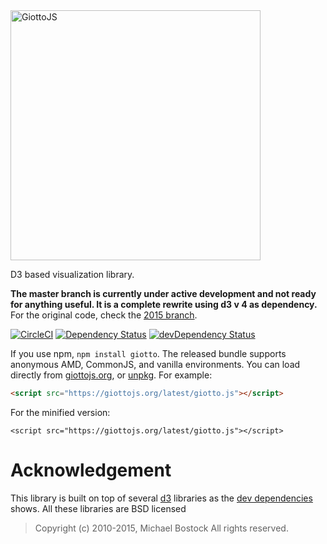 <a href="http://giottojs.org">
<img src="https://giottojs.org/giotto-banner.svg" width="400px" alt="GiottoJS">
</a>

D3 based visualization library.

**The master branch is currently under active development and not ready for anything useful. It is a complete rewrite using d3 v 4 as dependency.** For the original code, check the [2015 branch](https://github.com/quantmind/giotto/tree/2015).

[![CircleCI](https://circleci.com/gh/quantmind/giotto.svg?style=svg)](https://circleci.com/gh/quantmind/giotto)
[![Dependency Status](https://david-dm.org/quantmind/giotto.svg)](https://david-dm.org/quantmind/giotto)
[![devDependency Status](https://david-dm.org/quantmind/giotto/dev-status.svg)](https://david-dm.org/quantmind/giotto#info=devDependencies)

If you use npm, ``npm install giotto``.
The released bundle supports anonymous AMD, CommonJS, and vanilla environments.
You can load directly from [giottojs.org](https://giottojs.org),
or [unpkg](https://unpkg.com/giotto/). For example:
```html
<script src="https://giottojs.org/latest/giotto.js"></script>
```    
For the minified version:
```
<script src="https://giottojs.org/latest/giotto.js"></script>
```
# Acknowledgement

This library is built on top of several [d3](https://github.com/d3) libraries
as the [dev dependencies](https://david-dm.org/quantmind/giotto#info=devDependencies)
shows. All these libraries are BSD licensed

> Copyright (c) 2010-2015, Michael Bostock
> All rights reserved.

